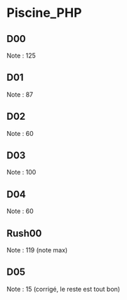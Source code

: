 # Piscine_PHP

## D00 
Note : 125
## D01 
Note : 87
## D02 
Note : 60
## D03 
Note : 100
## D04 
Note : 60
## Rush00
Note : 119 (note max)
## D05
Note : 15 (corrigé, le reste est tout bon)
